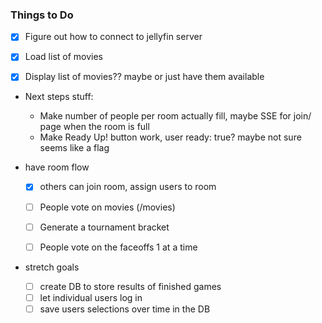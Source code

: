### Things to Do

- [X] Figure out how to connect to jellyfin server

- [X] Load list of movies

- [X] Display list of movies?? maybe or just have them available

- Next steps stuff: 
    - Make number of people per room actually fill, maybe SSE for join/ page when the room is full
    - Make Ready Up! button work, user ready: true? maybe not sure seems like a flag

- have room flow
    - [X] others can join room, assign users to room
    - [ ] People vote on movies (/movies)
    - [ ] Generate a tournament bracket
    - [ ] People vote on the faceoffs 1 at a time


- stretch goals
    - [ ] create DB to store results of finished games
    - [ ] let individual users log in
    - [ ] save users selections over time in the DB
